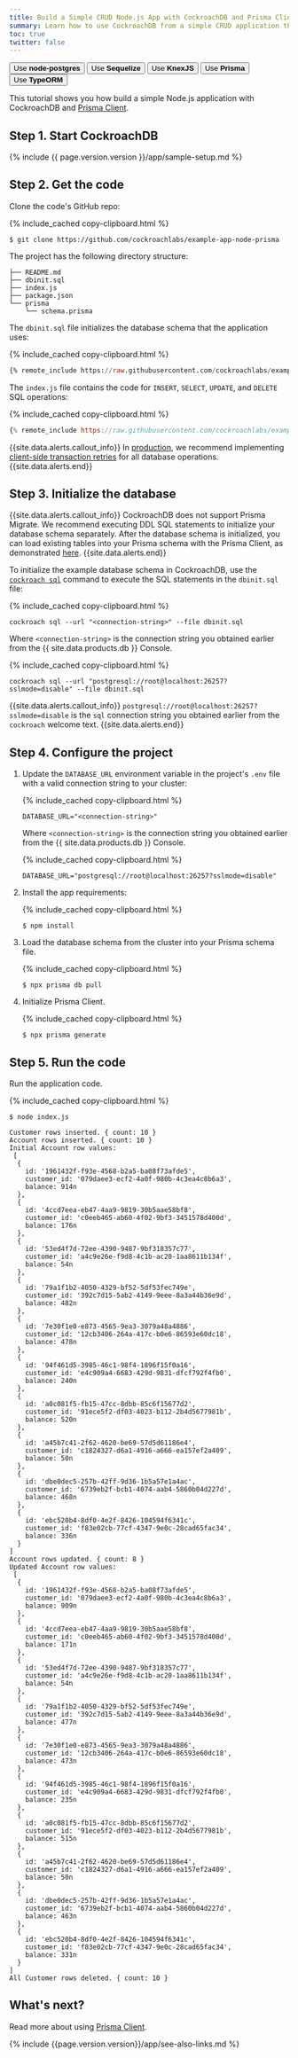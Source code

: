 ```yaml
---
title: Build a Simple CRUD Node.js App with CockroachDB and Prisma Client
summary: Learn how to use CockroachDB from a simple CRUD application that uses the Prisma Client ORM.
toc: true
twitter: false
---
```


<div class="filters filters-big clearfix">
    <a href="build-a-nodejs-app-with-cockroachdb.html"><button class="filter-button">Use <strong>node-postgres</strong></button></a>
    <a href="build-a-nodejs-app-with-cockroachdb-sequelize.html"><button class="filter-button">Use <strong>Sequelize</strong></button></a>
    <a href="build-a-nodejs-app-with-cockroachdb-knexjs.html"><button class="filter-button">Use <strong>KnexJS</strong></button></a>
    <a href="build-a-nodejs-app-with-cockroachdb-prisma.html"><button class="filter-button current">Use <strong>Prisma</strong></button></a>
    <a href="build-a-typescript-app-with-cockroachdb.html"><button class="filter-button">Use <strong>TypeORM</strong></button></a>
</div>

This tutorial shows you how build a simple Node.js application with CockroachDB and [Prisma Client](https://www.prisma.io).

## Step 1. Start CockroachDB

{% include {{ page.version.version }}/app/sample-setup.md %}

## Step 2. Get the code

Clone the code's GitHub repo:

{% include_cached copy-clipboard.html %}
~~~ shell
$ git clone https://github.com/cockroachlabs/example-app-node-prisma
~~~

The project has the following directory structure:

~~~
├── README.md
├── dbinit.sql
├── index.js
├── package.json
└── prisma
    └── schema.prisma
~~~

The `dbinit.sql` file initializes the database schema that the application uses:

{% include_cached copy-clipboard.html %}
~~~ sql
{% remote_include https://raw.githubusercontent.com/cockroachlabs/example-app-node-prisma/main/dbinit.sql %}
~~~

The `index.js` file contains the code for `INSERT`, `SELECT`, `UPDATE`, and `DELETE` SQL operations:

{% include_cached copy-clipboard.html %}
~~~ js
{% remote_include https://raw.githubusercontent.com/cockroachlabs/example-app-node-prisma/main/index.js %}
~~~

{{site.data.alerts.callout_info}}
In [production](recommended-production-settings.html#transaction-retries), we recommend implementing [client-side transaction retries](transactions.html#client-side-intervention) for all database operations.
{{site.data.alerts.end}}

## Step 3. Initialize the database

{{site.data.alerts.callout_info}}
CockroachDB does not support Prisma Migrate. We recommend executing DDL SQL statements to initialize your database schema separately. After the database schema is initialized, you can load existing tables into your Prisma schema with the Prisma Client, as demonstrated [here](https://www.prisma.io/docs/concepts/components/introspection).
{{site.data.alerts.end}}

To initialize the example database schema in CockroachDB, use the [`cockroach sql`](cockroach-sql.html) command to execute the SQL statements in the `dbinit.sql` file:

<div class="filter-content" markdown="1" data-scope="cockroachcloud">

{% include_cached copy-clipboard.html %}
~~~ shell
cockroach sql --url "<connection-string>" --file dbinit.sql
~~~

Where `<connection-string>` is the connection string you obtained earlier from the {{ site.data.products.db }} Console.

</div>

<div class="filter-content" markdown="1" data-scope="local">

{% include_cached copy-clipboard.html %}
~~~ shell
cockroach sql --url "postgresql://root@localhost:26257?sslmode=disable" --file dbinit.sql
~~~

{{site.data.alerts.callout_info}}
`postgresql://root@localhost:26257?sslmode=disable` is the `sql` connection string you obtained earlier from the `cockroach` welcome text.
{{site.data.alerts.end}}

</div>

## Step 4. Configure the project

1. Update the `DATABASE_URL` environment variable in the project's `.env` file with a valid connection string to your cluster:

    <div class="filter-content" markdown="1" data-scope="cockroachcloud">

    {% include_cached copy-clipboard.html %}
    ~~~
    DATABASE_URL="<connection-string>"
    ~~~

    Where `<connection-string>` is the connection string you obtained earlier from the {{ site.data.products.db }} Console.

    </div>

    <div class="filter-content" markdown="1" data-scope="local">

    {% include_cached copy-clipboard.html %}
    ~~~
    DATABASE_URL="postgresql://root@localhost:26257?sslmode=disable"
    ~~~

    </div>

1. Install the app requirements:

    {% include_cached copy-clipboard.html %}
    ~~~ shell
    $ npm install
    ~~~

1. Load the database schema from the cluster into your Prisma schema file.

    {% include_cached copy-clipboard.html %}
    ~~~ shell
    $ npx prisma db pull
    ~~~

1. Initialize Prisma Client.

    {% include_cached copy-clipboard.html %}
    ~~~ shell
    $ npx prisma generate
    ~~~

## Step 5. Run the code

Run the application code.

{% include_cached copy-clipboard.html %}
~~~ shell
$ node index.js
~~~

~~~
Customer rows inserted. { count: 10 }
Account rows inserted. { count: 10 }
Initial Account row values:
 [
  {
    id: '1961432f-f93e-4568-b2a5-ba08f73afde5',
    customer_id: '079daee3-ecf2-4a0f-980b-4c3ea4c8b6a3',
    balance: 914n
  },
  {
    id: '4ccd7eea-eb47-4aa9-9819-30b5aae58bf8',
    customer_id: 'c0eeb465-ab60-4f02-9bf3-3451578d400d',
    balance: 176n
  },
  {
    id: '53ed4f7d-72ee-4390-9487-9bf318357c77',
    customer_id: 'a4c9e26e-f9d8-4c1b-ac20-1aa8611b134f',
    balance: 54n
  },
  {
    id: '79a1f1b2-4050-4329-bf52-5df53fec749e',
    customer_id: '392c7d15-5ab2-4149-9eee-8a3a44b36e9d',
    balance: 482n
  },
  {
    id: '7e30f1e0-e873-4565-9ea3-3079a48a4886',
    customer_id: '12cb3406-264a-417c-b0e6-86593e60dc18',
    balance: 478n
  },
  {
    id: '94f461d5-3985-46c1-98f4-1896f15f0a16',
    customer_id: 'e4c909a4-6683-429d-9831-dfcf792f4fb0',
    balance: 240n
  },
  {
    id: 'a0c081f5-fb15-47cc-8dbb-85c6f15677d2',
    customer_id: '91ece5f2-df03-4023-b112-2b4d5677981b',
    balance: 520n
  },
  {
    id: 'a45b7c41-2f62-4620-be69-57d5d61186e4',
    customer_id: 'c1824327-d6a1-4916-a666-ea157ef2a409',
    balance: 50n
  },
  {
    id: 'dbe0dec5-257b-42ff-9d36-1b5a57e1a4ac',
    customer_id: '6739eb2f-bcb1-4074-aab4-5860b04d227d',
    balance: 468n
  },
  {
    id: 'ebc520b4-8df0-4e2f-8426-104594f6341c',
    customer_id: 'f83e02cb-77cf-4347-9e0c-28cad65fac34',
    balance: 336n
  }
]
Account rows updated. { count: 8 }
Updated Account row values:
 [
  {
    id: '1961432f-f93e-4568-b2a5-ba08f73afde5',
    customer_id: '079daee3-ecf2-4a0f-980b-4c3ea4c8b6a3',
    balance: 909n
  },
  {
    id: '4ccd7eea-eb47-4aa9-9819-30b5aae58bf8',
    customer_id: 'c0eeb465-ab60-4f02-9bf3-3451578d400d',
    balance: 171n
  },
  {
    id: '53ed4f7d-72ee-4390-9487-9bf318357c77',
    customer_id: 'a4c9e26e-f9d8-4c1b-ac20-1aa8611b134f',
    balance: 54n
  },
  {
    id: '79a1f1b2-4050-4329-bf52-5df53fec749e',
    customer_id: '392c7d15-5ab2-4149-9eee-8a3a44b36e9d',
    balance: 477n
  },
  {
    id: '7e30f1e0-e873-4565-9ea3-3079a48a4886',
    customer_id: '12cb3406-264a-417c-b0e6-86593e60dc18',
    balance: 473n
  },
  {
    id: '94f461d5-3985-46c1-98f4-1896f15f0a16',
    customer_id: 'e4c909a4-6683-429d-9831-dfcf792f4fb0',
    balance: 235n
  },
  {
    id: 'a0c081f5-fb15-47cc-8dbb-85c6f15677d2',
    customer_id: '91ece5f2-df03-4023-b112-2b4d5677981b',
    balance: 515n
  },
  {
    id: 'a45b7c41-2f62-4620-be69-57d5d61186e4',
    customer_id: 'c1824327-d6a1-4916-a666-ea157ef2a409',
    balance: 50n
  },
  {
    id: 'dbe0dec5-257b-42ff-9d36-1b5a57e1a4ac',
    customer_id: '6739eb2f-bcb1-4074-aab4-5860b04d227d',
    balance: 463n
  },
  {
    id: 'ebc520b4-8df0-4e2f-8426-104594f6341c',
    customer_id: 'f83e02cb-77cf-4347-9e0c-28cad65fac34',
    balance: 331n
  }
]
All Customer rows deleted. { count: 10 }
~~~

## What's next?

Read more about using [Prisma Client](https://www.prisma.io/docs/).

{% include {{page.version.version}}/app/see-also-links.md %}
